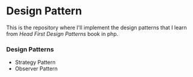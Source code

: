 # Design Pattern

This is the repository where I'll implement the design patterns that I learn from *Head First Design Patterns* book in php.

### Design Patterns
- Strategy Pattern
- Observer Pattern